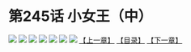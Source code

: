 # 第245话 小女王（中）
![](https://mhpic.xiaomingtaiji.net/comic/D/斗破苍穹拆分版/245话/1.jpg-zymk.middle.webp)
![](https://mhpic.xiaomingtaiji.net/comic/D/斗破苍穹拆分版/245话/2.jpg-zymk.middle.webp)
![](https://mhpic.xiaomingtaiji.net/comic/D/斗破苍穹拆分版/245话/3.jpg-zymk.middle.webp)
![](https://mhpic.xiaomingtaiji.net/comic/D/斗破苍穹拆分版/245话/4.jpg-zymk.middle.webp)
![](https://mhpic.xiaomingtaiji.net/comic/D/斗破苍穹拆分版/245话/5.jpg-zymk.middle.webp)
![](https://mhpic.xiaomingtaiji.net/comic/D/斗破苍穹拆分版/245话/6.jpg-zymk.middle.webp)
![](https://mhpic.xiaomingtaiji.net/comic/D/斗破苍穹拆分版/245话/7.jpg-zymk.middle.webp)
[【上一章】](./244.md)
[【目录】](./README.md)
[【下一章】](./246.md)
